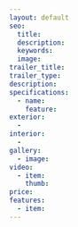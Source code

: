```yaml
---
layout: default
seo:
  title:
  description:
  keywords:
  image:
trailer_title:
trailer_type:
description:
specifications:
  - name:
	feature:
exterior:
  -
interior:
  -
gallery:
  - image:
video:
  - item:
	thumb:
price:
features:
  - item:
---
```

